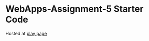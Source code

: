 # WebApps-Assignment-5 Starter Code

Hosted at <a href="https://44-563-web-apps-s23.github.io/44563-webapps-s23-assignment5-Saikiran174/plants.html">play page</a>
